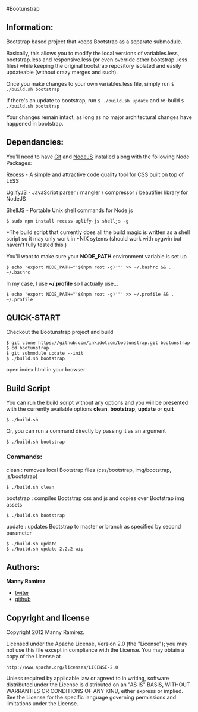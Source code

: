 #Bootunstrap

Information:
---------------------

Bootstrap based project that keeps Bootstrap as a separate submodule.

Basically, this allows you to modify the local versions of variables.less, bootstrap.less and responsive.less (or even override other bootstrap .less files) while keeping the original bootstrap repository isolated and easily updateable (without crazy merges and such).

Once you make changes to your own variables.less file, simply run `$ ./build.sh bootstrap`

If there's an update to bootstrap, run `$ ./build.sh update` and re-build `$ ./build.sh bootstrap`

Your changes remain intact, as long as no major architectural changes have happened in bootstrap.


Dependancies:
---------------------

You'll need to have [Git](http://git-scm.com/) and  [NodeJS](http://nodejs.org/) installed along with the following Node Packages:

[Recess](https://github.com/twitter/recess) - A simple and attractive code quality tool for CSS built on top of LESS

[UglifyJS](https://github.com/mishoo/UglifyJS) - JavaScript parser / mangler / compressor / beautifier library for NodeJS

[ShellJS](https://github.com/arturadib/shelljs) - Portable Unix shell commands for Node.js

    $ sudo npm install recess uglify-js shelljs -g

*The build script that currently does all the build magic is written as a shell script so it may only work in *NIX sytems (should work with cygwin but haven't fully tested this.)

You'll want to make sure your **NODE_PATH** environment variable is set up

    $ echo 'export NODE_PATH="'$(npm root -g)'"' >> ~/.bashrc && . ~/.bashrc

In my case, I use **~/.profile** so I actually use...

    $ echo 'export NODE_PATH="'$(npm root -g)'"' >> ~/.profile && . ~/.profile


QUICK-START
---------------------

Checkout the Bootunstrap project and build

    $ git clone https://github.com/inkidotcom/bootunstrap.git bootunstrap
    $ cd bootunstrap
    $ git submodule update --init
    $ ./build.sh bootstrap

open index.html in your browser



Build Script
---------------------

You can run the build script without any options and you will be presented with the currently available options **clean**, **bootstrap**, **update** or **quit**

    $ ./build.sh

Or, you can run a command directly by passing it as an argument

    $ ./build.sh bootstrap

### Commands:

clean
: removes local Bootstrap files (css/bootstrap, img/bootstrap, js/bootstrap)

    $ ./build.sh clean

bootstrap
: compiles Bootstrap css and js and copies over Bootstrap img assets

    $ ./build.sh bootstrap

update <branch>
: updates Bootstrap to master or branch as specified by second parameter

    $ ./build.sh update
    $ ./build.sh update 2.2.2-wip



Authors:
---------------------

**Manny Ramirez**

+ [twiter](http://twitter.com/inki)
+ [github](https://github.com/inkidotcom)



Copyright and license
---------------------

Copyright 2012 Manny Ramirez.

Licensed under the Apache License, Version 2.0 (the "License");
you may not use this file except in compliance with the License.
You may obtain a copy of the License at

    http://www.apache.org/licenses/LICENSE-2.0

Unless required by applicable law or agreed to in writing, software
distributed under the License is distributed on an "AS IS" BASIS,
WITHOUT WARRANTIES OR CONDITIONS OF ANY KIND, either express or implied.
See the License for the specific language governing permissions and
limitations under the License.
